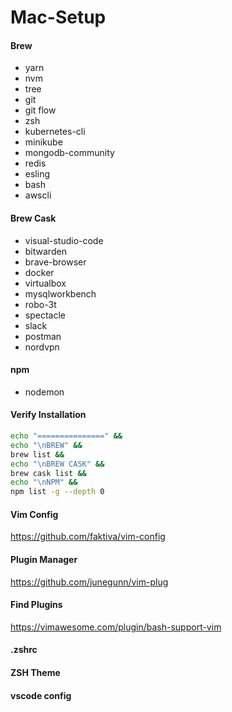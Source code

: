 # Mac-Setup
#### Brew
  - yarn
  - nvm
  - tree
  - git
  - git flow
  - zsh
  - kubernetes-cli
  - minikube
  - mongodb-community
  - redis
  - esling
  - bash
  - awscli

#### Brew Cask
  - visual-studio-code
  - bitwarden
  - brave-browser
  - docker
  - virtualbox
  - mysqlworkbench
  - robo-3t
  - spectacle
  - slack
  - postman
  - nordvpn

#### npm
  - nodemon
  
  #### Verify Installation
```sh
echo "===============" &&
echo "\nBREW" &&
brew list &&
echo "\nBREW CASK" &&
brew cask list &&
echo "\nNPM" &&
npm list -g --depth 0
```
#### Vim Config
https://github.com/faktiva/vim-config
#### Plugin Manager
https://github.com/junegunn/vim-plug
#### Find Plugins
https://vimawesome.com/plugin/bash-support-vim
#### .zshrc
#### ZSH Theme
#### vscode config
